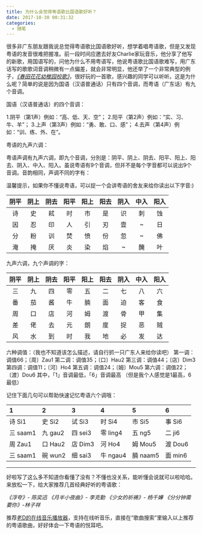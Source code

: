 ```yaml
---
title: 为什么会觉得粤语歌比国语歌好听？
date: 2017-10-30 00:31:32
categories:
  - 随笔
---
```

很多非广东朋友跟我说总觉得粤语歌比国语歌好听，想学着唱粤语歌，但是又发现粤语的发音很难把握准。前一段时间应邀去好友Charlie家玩音乐，他分享了他写的新歌，用国语写的，问他为什么不用粤语写，他说粤语歌比国语歌难写，用广东话写的歌歌词音调稍微有一点偏差，就会非常明显，他还举了一个非常典型的例子，[*《春田花花幼稚园校歌》*](http://music.163.com/#/song?id=102591)，很好玩的一首歌，感兴趣的同学可以听听。这是为什么呢？简单的说是因为国语（汉语普通话）只有四个音调，而粤语（广东话）有九个音调。<!--more-->

国语（汉语普通话）的四个音调：

1.阴平（第1声）例如：“高、低、天、空”；
2.阳平（第2声）例如：“实、习、牛、羊”；
3.上声（第3声）例如：“勇、敢、口、感”；
4.去声（第4声）例如：“训、练、外、在”。

粤语的九声六调：

粤语声调有九声六调，即九个音调，分別是：阴平、阴上、阴去、阳平、阳上、阳去、阴入、中入、阳入。虽说粤语有9个音调，但并不是每个字音都可以说出9个音调。音韵相同，声调不同的字有：

温馨提示，如果你不懂说粤语，可以捉一个会讲粤语的舍友来给你读出以下字音:)


|阴平|阴上|阴去|阳平|阳上|阳去|阴入|中入|阳入|
|:--:|:--:|:--:|:--:|:--:|:--:|:--:|:--:|:--:|
|诗  |史  |弒  |时  |市  |是  |识  |刺  |蚀  |
|因  |忍  |印  |人  |引  |刃  |壹  |~   |日  |
|分  |粉  |训  |焚  |愤  |份  |忽  |~   |佛  |
|淹  |掩  |厌  |炎  |染  |焰  |~   |醃  |叶  |

九声六调，九个声调的字：

|阴平|阴上|阴去|阳平|阳上|阳去|阴入|中入|阳入|
|:--:|:--:|:--:|:--:|:--:|:--:|:--:|:--:|:--:|
|三  |九  |四  |零  |五  |二  |七  |八  |六  |
|番  |茄  |酱  |牛  |腩  |面  |迫  |客  |食  |
|周  |口  |店  |河  |姆  |渡  |骨  |甲  |集  |
|差  |佬  |去  |元  |朗  |度  |捉  |恶  |贼  |
|风  |水  |到  |时  |我  |地  |必  |发  |达  |
                                        
六种调值：（我也不知道该怎么描述，请自行抓一只广东人来给你读吧）
第一调：调值66；〔周〕Zau1
第二调：调值35；〔口〕Hau2
第三调：调值44；〔店〕Dim3
第四调：调值11；〔河〕Ho4
第五调：调值24；〔姆〕Mou5
第六调：调值22；〔渡〕Dou6
其中，「1」音调最低，「6」音调最高
（但是我个人感觉是1最高，6最低）

记住下面几句可以帮助快速记忆粤语六个调哦：

1       |2      |3       |4       |5       |6
:-------|:------|:-------|:-------|:-------|:------
诗 Si1　|史 Si2 |试 Si3　|时 Si4　|市 Si5　|事 Si6
三 saam1|九 gau2|四 sei3 |零 ling4|五 ng5　|二 ji6
周 Zau1 |口 Hau2|店 Dim3 |河 Ho4　|姆 Mou5 |渡 Dou6
三 saam1|碗 wun2|细 sai3 |牛 ngau4|腩 naam5|面 min6

---

好啦写了这么多不知道你看懂了没有？不懂也没关系，能听懂会说就可以啦哈哈。来放松一下，给大家推荐几首经典好听的粤语歌：

*《浮夸》- 陈奕迅*
*《月半小夜曲》- 李克勤*
*《少女的祈祷》- 杨千嬅*
*《分分钟需要你》-林子祥*

推荐[老D的在线音乐播放器](http://music.laod.cn/)，支持在线听音乐，直接在“歌曲搜索”里输入以上推荐的粤语歌曲，好好体会一下粤语的悦耳吧。